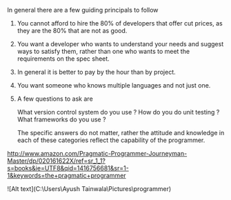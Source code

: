 
In general there are a few guiding principals to follow

1) You cannot afford to hire the 80% of developers that offer cut prices, as they are the 80% that are not as good. 

2) You want a developer who wants to understand your needs and suggest ways to satisfy them, rather than one who wants to meet the requirements on the spec sheet. 

3) In general it is better to pay by the hour than by project. 

4) You want someone who knows multiple languages and not just one. 

5) A few questions to ask are 
	
	What version control system do you use ?
	How do you do unit testing ?
	What frameworks do you use ?

	The specific answers do not matter, rather the attitude and knowledge in each of these categories reflect the capability of the programmer. 

http://www.amazon.com/Pragmatic-Programmer-Journeyman-Master/dp/020161622X/ref=sr_1_1?s=books&ie=UTF8&qid=1416756681&sr=1-1&keywords=the+pragmatic+programmer

![Alt text](C:\Users\Ayush Tainwala\Pictures\programmer)